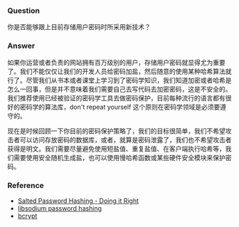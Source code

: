 ### Question

你是否能够跟上目前存储用户密码时所采用新技术？

### Answer

如果你运营或者负责的网站拥有百万级别的用户，存储用户密码就显得尤为重要了。我们不能仅仅让我们的开发人员给密码加盐，然后随意的使用某种哈希算法就行了。尽管我们从书本或者课堂上学习到了密码学知识，我们知道加密或者哈希是怎么一回事，但是并不意味着我们需要自己去写代码去加密密码，这是不安全的。我们推荐使用已经被验证的密码学工具去做密码保护，目前每种流行的语言都有很好的密码学的算法库，don't repeat yourself 这个原则在密码学领域是必须要遵守的。

现在是时候回顾一下你目前的密码保护策略了，我们的目标很简单，我们不希望攻击者可以访问存放密码的数据库，或者，就算是密码泄露了，我们也不希望攻击者获得是明文。我们需要尽量避免使用短盐值、重复盐值、在客户端执行哈希等，我们需要使用安全随机生成盐，也可以使用慢哈希函数或某些硬件安全模块来保护密码。

### Reference

- [Salted Password Hashing - Doing it Right](https://crackstation.net/hashing-security.htm)
- [libsodium password hashing](https://download.libsodium.org/doc/password_hashing/index.html)
- [bcrypt](https://en.wikipedia.org/wiki/Bcrypt)
